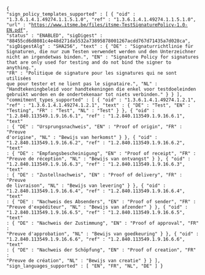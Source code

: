 <code style=display:block;white-space:pre-wrap>{
  "sign_policy_templates_supported" : [ {
    "oid" : "1.3.6.1.4.1.49274.1.1.5.1.0",
    "ref" : "1.3.6.1.4.1.49274.1.1.5.1.0",
    "url" : "https://www.itsme.be/files/itsme-TestSignaturePolicy-1.0-EN.pdf",
    "status" : "ENABLED",
    "sigDigest" : "88455cd6d8081c4e48d271da5532a73895878001267acdd767d71435a7d028ca",
    "sigDigestAlg" : "SHA256",
    "text" : {
      "DE" : "Signaturrichtlinie für Signaturen, die nur zum Testen verwendet werden und den Unterzeichner nicht an irgendetwas binden.",
      "EN" : "Signature Policy for signatures that are only used for testing and do not bind the signer to anything.",
      "FR" : "Politique de signature pour les signatures qui ne sont utilisées que pour tester et ne lient pas le signataire.",
      "NL" : "Handtekeningbeleid voor handtekeningen die enkel voor testdoeleinden gebruikt worden en de ondertekenaar tot niets verbinden."
    }
  } ],
  "commitment_types_supported" : [ {
    "oid" : "1.3.6.1.4.1.49274.1.2.1",
    "ref" : "1.3.6.1.4.1.49274.1.2.1",
    "text" : {
      "DE" : "Test",
      "EN" : "Testing",
      "FR" : "Test",
      "NL" : "Test"
    }
  }, {
    "oid" : "1.2.840.113549.1.9.16.6.1",
    "ref" : "1.2.840.113549.1.9.16.6.1",
    "text" : {
      "DE" : "Ursprungsnachweis",
      "EN" : "Proof of origin",
      "FR" : "Preuve d'origine",
      "NL" : "Bewijs van herkomst"
    }
  }, {
    "oid" : "1.2.840.113549.1.9.16.6.2",
    "ref" : "1.2.840.113549.1.9.16.6.2",
    "text" : {
      "DE" : "Empfangsbescheinigung",
      "EN" : "Proof of receipt",
      "FR" : "Preuve de réception",
      "NL" : "Bewijs van ontvangst"
    }
  }, {
    "oid" : "1.2.840.113549.1.9.16.6.3",
    "ref" : "1.2.840.113549.1.9.16.6.3",
    "text" : {
      "DE" : "Zustellnachweis",
      "EN" : "Proof of delivery",
      "FR" : "Preuve de livraison",
      "NL" : "Bewijs van levering"
    }
  }, {
    "oid" : "1.2.840.113549.1.9.16.6.4",
    "ref" : "1.2.840.113549.1.9.16.6.4",
    "text" : {
      "DE" : "Nachweis des Absenders",
      "EN" : "Proof of sender",
      "FR" : "Preuve d'expéditeur",
      "NL" : "Bewijs van afzender"
    }
  }, {
    "oid" : "1.2.840.113549.1.9.16.6.5",
    "ref" : "1.2.840.113549.1.9.16.6.5",
    "text" : {
      "DE" : "Nachweis der Zustimmung",
      "EN" : "Proof of approval",
      "FR" : "Preuve d'approbation",
      "NL" : "Bewijs van goedkeuring"
    }
  }, {
    "oid" : "1.2.840.113549.1.9.16.6.6",
    "ref" : "1.2.840.113549.1.9.16.6.6",
    "text" : {
      "DE" : "Nachweis der Schöpfung",
      "EN" : "Proof of creation",
      "FR" : "Preuve de création",
      "NL" : "Bewijs van creatie"
    }
  } ],
  "sign_languages_supported" : [ "EN", "FR", "NL", "DE" ]
}</code>
